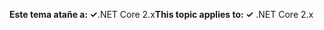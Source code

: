 <span data-ttu-id="b634f-101">**Este tema atañe a: ✓**.NET Core 2.x</span><span class="sxs-lookup"><span data-stu-id="b634f-101">**This topic applies to: ✓** .NET Core 2.x</span></span>
